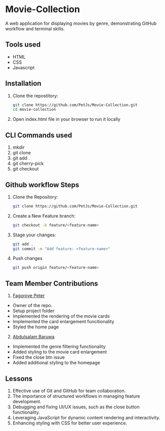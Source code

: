 # Movie-Collection
A web application for displaying movies by genre, demonstrating GitHub workflow and terminal skills.

## Tools used
- HTML
- CSS
- Javascript

## Installation

1. Clone the repostitory:
    ```bash
    git clone https://github.com/PetJs/Movie-Collection.git
    cd movie-collection
2. Open index.html file in your browser to run it locally

## CLI Commands used
1. mkdir
2. git clone
3. git add .
4. git cherry-pick 
5. git checkout <branch-name>

## Github workflow Steps
1. Clone the Repository:
    ```bash
    git clone https://github.com/PetJs/Movie-Collection.git
2. Create a New Feature branch:
    ```bash
    git checkout -b feature/<feature-name>
3. Stage your changes:
    ```bash
    git add .
    git commit -m "Add feature: <feature-name>"
4. Push changes
    ```bash
    git push origin feature/<feature-name>


## Team Member Contributions
1. [Fagoroye Peter](https://github.com/PetJs) 
- Owner of the repo.
- Setup project folder
- Implemented the rendering of the movie cards
- Implemented the card enlargement funcitionality
- Styled the home page
2. [Abdulsalam Baruwa](https://github.com/dmystical-coder)
- Implemented the genre filtering functionality
- Added styling to the movie card enlargement
- Fixed the close btn issue
- Added additional styling to the homepage

## Lessons
1. Effective use of Git and GitHub for team collaboration.
2. The importance of structured workflows in managing feature development.
3. Debugging and fixing UI/UX issues, such as the close button functionality.
4. Leveraging JavaScript for dynamic content rendering and interactivity.
5. Enhancing styling with CSS for better user experience.

